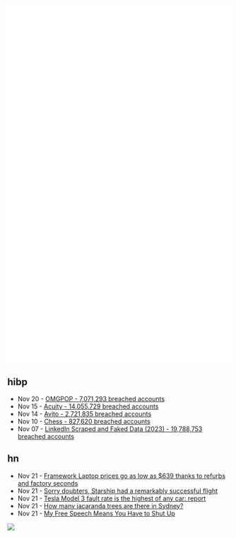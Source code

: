 ![Metrics](https://raw.githubusercontent.com/phixion/phixion/master/metrics.svg)

## hibp

<!--
for https://github.com/phixion/phixion/blob/main/.github/workflows/feeds.yml
-->
<!--START_SECTION:haveibeenpwnd-->
- Nov 20 - [OMGPOP - 7,071,293 breached accounts](https://haveibeenpwned.com/PwnedWebsites#OMGPOP)
- Nov 15 - [Acuity - 14,055,729 breached accounts](https://haveibeenpwned.com/PwnedWebsites#Acuity)
- Nov 14 - [Avito - 2,721,835 breached accounts](https://haveibeenpwned.com/PwnedWebsites#Avito)
- Nov 10 - [Chess - 827,620 breached accounts](https://haveibeenpwned.com/PwnedWebsites#Chess)
- Nov 07 - [LinkedIn Scraped and Faked Data (2023) - 19,788,753 breached accounts](https://haveibeenpwned.com/PwnedWebsites#LinkedInScrape2023)
<!--END_SECTION:haveibeenpwnd-->

## hn

<!--
for https://github.com/phixion/phixion/blob/main/.github/workflows/feeds.yml
-->
<!--START_SECTION:hn-->
- Nov 21 - [Framework Laptop prices go as low as $639 thanks to refurbs and factory seconds](https://arstechnica.com/gadgets/2023/11/framework-laptop-prices-go-as-low-as-639-thanks-to-refurbs-and-factory-seconds/)
- Nov 21 - [Sorry doubters, Starship had a remarkably successful flight](https://arstechnica.com/space/2023/11/heres-why-this-weekends-starship-launch-was-actually-a-huge-success/)
- Nov 21 - [Tesla Model 3 fault rate is the highest of any car: report](https://cleanenergyrevolution.co/2023/11/20/tesla-model-3-fault-rate-is-the-highest-of-any-car-report/)
- Nov 21 - [How many jacaranda trees are there in Sydney?](https://observablehq.com/@ldgrp/sydney-trees-jacaranda)
- Nov 21 - [My Free Speech Means You Have to Shut Up](https://popehat.substack.com/p/my-free-speech-means-you-have-to)
<!--END_SECTION:hn-->

<!--
for https://yhype.me
-->
![](https://hit.yhype.me/github/profile?user_id=13013670)
